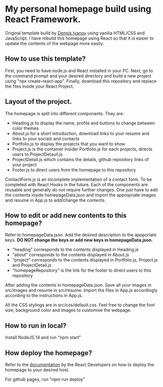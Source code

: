 # My personal homepage build using React Framework.
Original template build by [Dennis Ivanov](https://github.com/divanov11/portfolio-website) using vanilia HTML/CSS and JavaScript. I have rebuild this homepage using React so that it is easier to update the contents of the webpage more easily.

## How to use this template?
First, you need to have node.js and React installed in your PC. Next, go to the command prompt and your desired directory and build a new project using "npx create-react-app". Finally, download this repository and replace the files inside your React Project.

## Layout of the project.
The homepage is split into different components. They are:
- Heading.js to display the name, profile and buttons to change between color themes
- About.js for a short introduction, download links to your resume and links to your socials and contacts
- Portfolio.js to display the projects that you want to show
- Project.js is the container insider Portfolio.js for each projects, directs users to ProjectDetauil.js
- ProjectDetail.js which contains the details, github repository links of your project
- Footer.js to direct users from the homepage to this repository

ContactForm.js is an incomplete implementation of a contact form. To be completed with React Hooks in the future. Each of the components are reusable and generally do not require further changes. One just have to edit the contents inside homepageData.json and import the appropriate images and resume in App.js to add/change the contents.

## How to edit or add new contents to this homepage?
Refer to homepageData.json. Add the desired description to the appporiate keys. **DO NOT change the keys or add new keys in homepageData.json.**
- "heading" corresponds to the contents displayed in Heading.js
- "about" corresponds to the contents displayed in About.js
- "project" corresponds to the contents displayed in Portfolio.js, Project.js and ProjectDetail.js
- "homepageRepository" is the link for the footer to direct users to this repository

After adding the contents in homepageData.json. Save all your images in src/images and resume in src/resume. Import the files in App.js accordingly according to the instructions in App.js.

All the CSS stylings are in src/css/default.css. Feel free to change the font size, background color and images to customise the webpage.

## How to run in local?
Install NodeJS 14 and run "npm start"

## How deploy the homepage?
Refer to the [documentation](https://create-react-app.dev/docs/deployment/) by the React Developers on how to deploy the homepage to your desired host. 

For github pages, run "npm run deploy"
